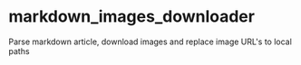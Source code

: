 # markdown_images_downloader
Parse markdown article, download images and replace image URL's to local paths
